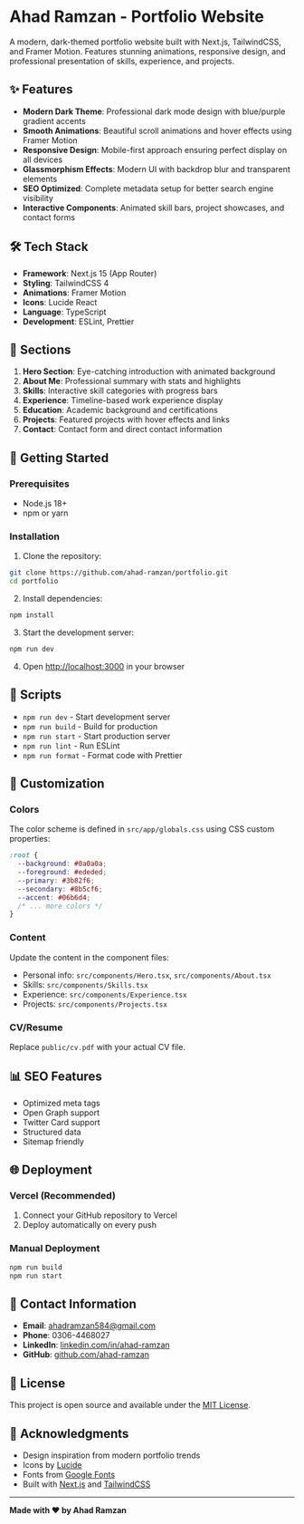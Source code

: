 # Ahad Ramzan - Portfolio Website

A modern, dark-themed portfolio website built with Next.js, TailwindCSS, and Framer Motion. Features stunning animations, responsive design, and professional presentation of skills, experience, and projects.

## ✨ Features

- **Modern Dark Theme**: Professional dark mode design with blue/purple gradient accents
- **Smooth Animations**: Beautiful scroll animations and hover effects using Framer Motion
- **Responsive Design**: Mobile-first approach ensuring perfect display on all devices
- **Glassmorphism Effects**: Modern UI with backdrop blur and transparent elements
- **SEO Optimized**: Complete metadata setup for better search engine visibility
- **Interactive Components**: Animated skill bars, project showcases, and contact forms

## 🛠 Tech Stack

- **Framework**: Next.js 15 (App Router)
- **Styling**: TailwindCSS 4
- **Animations**: Framer Motion
- **Icons**: Lucide React
- **Language**: TypeScript
- **Development**: ESLint, Prettier

## 📱 Sections

1. **Hero Section**: Eye-catching introduction with animated background
2. **About Me**: Professional summary with stats and highlights
3. **Skills**: Interactive skill categories with progress bars
4. **Experience**: Timeline-based work experience display
5. **Education**: Academic background and certifications
6. **Projects**: Featured projects with hover effects and links
7. **Contact**: Contact form and direct contact information

## 🚀 Getting Started

### Prerequisites

- Node.js 18+
- npm or yarn

### Installation

1. Clone the repository:

```bash
git clone https://github.com/ahad-ramzan/portfolio.git
cd portfolio
```

2. Install dependencies:

```bash
npm install
```

3. Start the development server:

```bash
npm run dev
```

4. Open [http://localhost:3000](http://localhost:3000) in your browser

## 📝 Scripts

- `npm run dev` - Start development server
- `npm run build` - Build for production
- `npm run start` - Start production server
- `npm run lint` - Run ESLint
- `npm run format` - Format code with Prettier

## 🎨 Customization

### Colors

The color scheme is defined in `src/app/globals.css` using CSS custom properties:

```css
:root {
  --background: #0a0a0a;
  --foreground: #ededed;
  --primary: #3b82f6;
  --secondary: #8b5cf6;
  --accent: #06b6d4;
  /* ... more colors */
}
```

### Content

Update the content in the component files:

- Personal info: `src/components/Hero.tsx`, `src/components/About.tsx`
- Skills: `src/components/Skills.tsx`
- Experience: `src/components/Experience.tsx`
- Projects: `src/components/Projects.tsx`

### CV/Resume

Replace `public/cv.pdf` with your actual CV file.

## 📊 SEO Features

- Optimized meta tags
- Open Graph support
- Twitter Card support
- Structured data
- Sitemap friendly

## 🌐 Deployment

### Vercel (Recommended)

1. Connect your GitHub repository to Vercel
2. Deploy automatically on every push

### Manual Deployment

```bash
npm run build
npm run start
```

## 📧 Contact Information

- **Email**: ahadramzan584@gmail.com
- **Phone**: 0306-4468027
- **LinkedIn**: [linkedin.com/in/ahad-ramzan](https://linkedin.com/in/ahad-ramzan)
- **GitHub**: [github.com/ahad-ramzan](https://github.com/ahad-ramzan)

## 📄 License

This project is open source and available under the [MIT License](LICENSE).

## 🙏 Acknowledgments

- Design inspiration from modern portfolio trends
- Icons by [Lucide](https://lucide.dev/)
- Fonts from [Google Fonts](https://fonts.google.com/)
- Built with [Next.js](https://nextjs.org/) and [TailwindCSS](https://tailwindcss.com/)

---

**Made with ❤️ by Ahad Ramzan**
